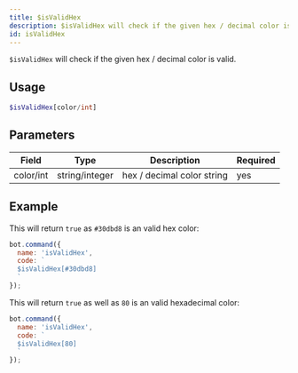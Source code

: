 ```yaml
---
title: $isValidHex 
description: $isValidHex will check if the given hex / decimal color is valid.
id: isValidHex
---
```


`$isValidHex` will check if the given hex / decimal color is valid.

## Usage

```php
$isValidHex[color/int]
```

## Parameters 


| Field     | Type           | Description                | Required |
| --------- | -------------- | -------------------------- | -------- |
| color/int | string/integer | hex / decimal color string | yes      |


## Example

This will return `true` as `#30dbd8` is an valid hex color:

```javascript
bot.command({
  name: 'isValidHex',
  code: `
  $isValidHex[#30dbd8]
  `
});
```

This will return `true` as well as `80` is an valid hexadecimal color:


```javascript
bot.command({
  name: 'isValidHex',
  code: `
  $isValidHex[80]
  `
});
```
